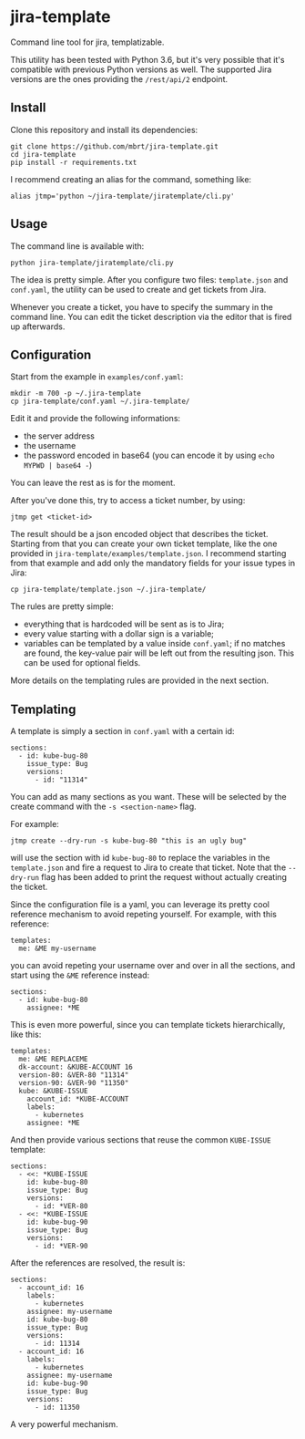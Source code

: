 # jira-template
Command line tool for jira, templatizable.

This utility has been tested with Python 3.6, but it's very possible that
it's compatible with previous Python versions as well. The supported Jira
versions are the ones providing the `/rest/api/2` endpoint.

## Install
Clone this repository and install its dependencies:

```
git clone https://github.com/mbrt/jira-template.git
cd jira-template
pip install -r requirements.txt
```

I recommend creating an alias for the command, something like:

```
alias jtmp='python ~/jira-template/jiratemplate/cli.py'
```

## Usage
The command line is available with:

```
python jira-template/jiratemplate/cli.py
```

The idea is pretty simple. After you configure two files: `template.json` and
`conf.yaml`, the utility can be used to create and get tickets from Jira.

Whenever you create a ticket, you have to specify the summary in the command
line. You can edit the ticket description via the editor that is fired up
afterwards.

## Configuration
Start from the example in `examples/conf.yaml`:

```
mkdir -m 700 -p ~/.jira-template
cp jira-template/conf.yaml ~/.jira-template/
```

Edit it and provide the following informations:

* the server address
* the username
* the password encoded in base64 (you can encode it by using `echo MYPWD | base64 -`)

You can leave the rest as is for the moment.

After you've done this, try to access a ticket number, by using:

```
jtmp get <ticket-id>
```

The result should be a json encoded object that describes the ticket.
Starting from that you can create your own ticket template, like the one
provided in `jira-template/examples/template.json`. I recommend starting from
that example and add only the mandatory fields for your issue types in Jira:

```
cp jira-template/template.json ~/.jira-template/
```

The rules are pretty simple:

* everything that is hardcoded will be sent as is to Jira;
* every value starting with a dollar sign is a variable;
* variables can be templated by a value inside `conf.yaml`; if no matches are
  found, the key-value pair will be left out from the resulting json. This
  can be used for optional fields.

More details on the templating rules are provided in the next section.

## Templating
A template is simply a section in `conf.yaml` with a certain id:

```
sections:
  - id: kube-bug-80
    issue_type: Bug
    versions:
      - id: "11314"
```

You can add as many sections as you want. These will be selected by the create
command with the `-s <section-name>` flag.

For example:

```
jtmp create --dry-run -s kube-bug-80 "this is an ugly bug"
```

will use the section with id `kube-bug-80` to replace the variables in the
`template.json` and fire a request to Jira to create that ticket. Note that the
`--dry-run` flag has been added to print the request without actually creating
the ticket.

Since the configuration file is a yaml, you can leverage its pretty cool
reference mechanism to avoid repeting yourself. For example, with this
reference:

```
templates:
  me: &ME my-username
```

you can avoid repeting your username over and over in all the sections, and
start using the `&ME` reference instead:

```
sections:
  - id: kube-bug-80
    assignee: *ME
```

This is even more powerful, since you can template tickets hierarchically, like
this:

```
templates:
  me: &ME REPLACEME
  dk-account: &KUBE-ACCOUNT 16
  version-80: &VER-80 "11314"
  version-90: &VER-90 "11350"
  kube: &KUBE-ISSUE
    account_id: *KUBE-ACCOUNT
    labels:
      - kubernetes
    assignee: *ME
```

And then provide various sections that reuse the common `KUBE-ISSUE` template:

```
sections:
  - <<: *KUBE-ISSUE
    id: kube-bug-80
    issue_type: Bug
    versions:
      - id: *VER-80
  - <<: *KUBE-ISSUE
    id: kube-bug-90
    issue_type: Bug
    versions:
      - id: *VER-90
```

After the references are resolved, the result is:

```
sections:
  - account_id: 16
    labels:
      - kubernetes
    assignee: my-username
    id: kube-bug-80
    issue_type: Bug
    versions:
      - id: 11314
  - account_id: 16
    labels:
      - kubernetes
    assignee: my-username
    id: kube-bug-90
    issue_type: Bug
    versions:
      - id: 11350
```

A very powerful mechanism.
